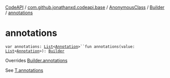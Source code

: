 [CodeAPI](../../../index.md) / [com.github.jonathanxd.codeapi.base](../../index.md) / [AnonymousClass](../index.md) / [Builder](index.md) / [annotations](.)

# annotations

`var annotations: `[`List`](https://kotlinlang.org/api/latest/jvm/stdlib/kotlin.collections/-list/index.html)`<`[`Annotation`](../../-annotation/index.md)`>``fun annotations(value: `[`List`](https://kotlinlang.org/api/latest/jvm/stdlib/kotlin.collections/-list/index.html)`<`[`Annotation`](../../-annotation/index.md)`>): `[`Builder`](index.md)

Overrides [Builder.annotations](../../-annotable/-builder/annotations.md)

See [T.annotations](#)

